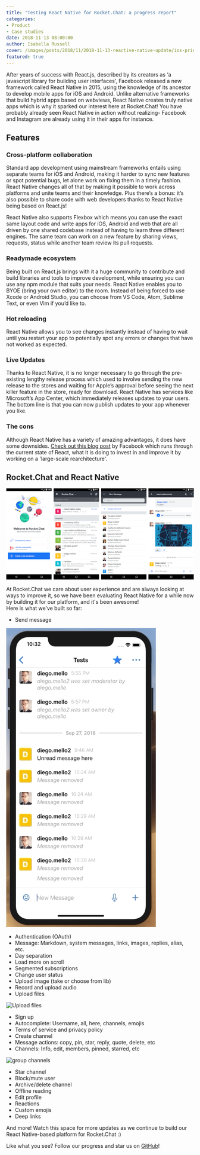 ```yaml
---
title: "Testing React Native for Rocket.Chat: a progress report"
categories:
- Product
- Case studies
date: 2018-11-13 08:00:00
author: Isabella Russell
cover: /images/posts/2018/11/2018-11-13-reactive-native-update/ios-prints-RN.png
featured: true
---
```


After years of success with React.js, described by its creators as ‘a javascript library for building  user interfaces’, Facebook released a new framework called React Native in 2015, using the knowledge of its ancestor to develop mobile apps for iOS and Android. Unlike alternative frameworks that build hybrid apps based on webviews, React Native creates truly native apps which is why it sparked our interest here at Rocket.Chat! You have probably already seen React Native in action without realizing- Facebook and Instagram are already using it in their apps for instance.

## Features

### Cross-platform collaboration

Standard app development using mainstream frameworks entails using separate teams for iOS and Android, making it harder to sync new features or spot potential bugs, let alone work on fixing them in a timely fashion. React Native changes all of that by making it possible to work across platforms and unite teams and their knowledge. Plus there’s a bonus: it’s also possible to share code with web developers thanks to React Native being based on React.js!

React Native also supports Flexbox which means you can use the exact same layout code and write apps for iOS, Android and web that are all driven by one shared codebase instead of having to learn three different engines. The same team can work on a new feature by sharing views, requests, status while another team review its pull requests.

### Readymade ecosystem

Being built on React.js brings with it a huge community to contribute and build libraries and tools to improve development, while ensuring you can use any npm module that suits your needs.
React Native enables you to BYOE (bring your own editor) to the room. Instead of being forced to use Xcode or Android Studio, you can choose from VS Code, Atom, Sublime Text, or even Vim if you’d like to.

### Hot reloading

React Native allows you to see changes instantly instead of having to wait until you restart your app to potentially spot any errors or changes that have not worked as expected.

### Live Updates

Thanks to React Native, it is no longer necessary to go through the pre-existing lengthy release process which used to involve sending the new release to the stores and waiting for Apple’s approval before seeing the next killer feature in the store, ready for download.
React Native has services like Microsoft’s App Center, which immediately releases updates to your users. The bottom line is that you can now publish updates to your app whenever you like.

### The cons

Although React Native has a variety of amazing advantages, it does have some downsides. [Check out this blog post](https://facebook.github.io/react-native/blog/2018/06/14/state-of-react-native-2018) by Facebook which runs through the current state of React, what it is doing to invest in and improve it by working on a 'large-scale rearchitecture'.

## Rocket.Chat and React Native

![react native rocket.chat](/images/posts/2018/11/2018-11-13-reactive-native-update/ios-RN-device-shots.png)

At Rocket.Chat we care about user experience and are always looking at ways to improve it, so we have been evaluating React Native for a while now by building it for our platform, and it's been awesome! <br/>Here is what we’ve built so far:

- Send message

![chat demo and send message](/images/posts/2018/11/2018-11-13-reactive-native-update/RN-chat-demo.gif)

- Authentication (OAuth)
- Message: Markdown, system messages, links, images, replies, alias, etc.
- Day separation
- Load more on scroll
- Segmented subscriptions
- Change user status
- Upload image (take or choose from lib)
- Record and upload audio
- Upload files

![Upload files](/images/posts/2018/11/2018-11-13-reactive-native-update/RN-attachments-demo.gif)

- Sign up
- Autocomplete: Username, all, here, channels, emojis
- Terms of service and privacy policy
- Create channel
- Message actions: copy, pin, star, reply, quote, delete, etc
- Channels: Info, edit, members, pinned, starred, etc

![group channels](/images/posts/2018/11/2018-11-13-reactive-native-update/RN-order-chats.gif)

- Star channel
- Block/mute user
- Archive/delete channel
- Offline reading
- Edit profile
- Reactions
- Custom emojis
- Deep links

And more! Watch this space for more updates as we continue to build our React Native-based platform for Rocket.Chat :)

Like what you see? Follow our progress and star us on [GitHub](https://github.com/RocketChat/Rocket.Chat.ReactNative)!
